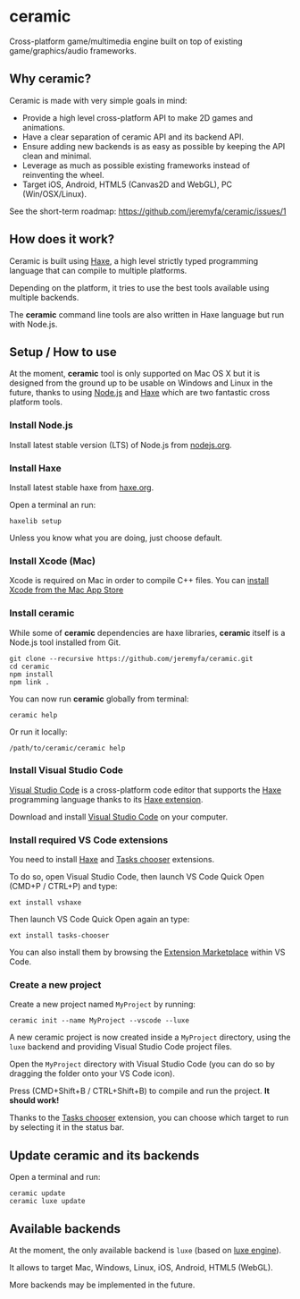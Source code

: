 # ceramic

Cross-platform game/multimedia engine built on top of existing game/graphics/audio frameworks.

## Why ceramic?

Ceramic is made with very simple goals in mind:

* Provide a high level cross-platform API to make 2D games and animations.
* Have a clear separation of ceramic API and its backend API.
* Ensure adding new backends is as easy as possible by keeping the API clean and minimal.
* Leverage as much as possible existing frameworks instead of reinventing the wheel.
* Target iOS, Android, HTML5 (Canvas2D and WebGL), PC (Win/OSX/Linux).

See the short-term roadmap: https://github.com/jeremyfa/ceramic/issues/1

## How does it work?

Ceramic is built using [Haxe](http://haxe.org), a high level strictly typed programming language that can compile to multiple platforms.

Depending on the platform, it tries to use the best tools available using multiple backends.

The **ceramic** command line tools are also written in Haxe language but run with Node.js.

## Setup / How to use

At the moment, **ceramic** tool is only supported on Mac OS X but it is designed from the ground up to be usable on Windows and Linux in the future, thanks to using [Node.js](https://nodejs.org) and [Haxe](http://haxe.org/) which are two fantastic cross platform tools.

### Install Node.js

Install latest stable version (LTS) of Node.js from [nodejs.org](https://nodejs.org).

### Install Haxe

Install latest stable haxe from [haxe.org](http://haxe.org/).

Open a terminal an run:

```
haxelib setup
```

Unless you know what you are doing, just choose default.

### Install Xcode (Mac)

Xcode is required on Mac in order to compile C++ files. You can [install Xcode from the Mac App Store](https://itunes.apple.com/fr/app/xcode/id497799835?mt=12)

### Install ceramic

While some of **ceramic** dependencies are haxe libraries, **ceramic** itself is a Node.js tool installed from Git.

```
git clone --recursive https://github.com/jeremyfa/ceramic.git
cd ceramic
npm install
npm link .
```

You can now run **ceramic** globally from terminal:

```
ceramic help
```

Or run it locally:

```
/path/to/ceramic/ceramic help
```

### Install Visual Studio Code

[Visual Studio Code](https://code.visualstudio.com/) is a cross-platform code editor that supports the [Haxe](http://haxe.org) programming language thanks to its [Haxe extension](https://marketplace.visualstudio.com/items?itemName=nadako.vshaxe).

Download and install [Visual Studio Code](https://code.visualstudio.com/) on your computer.

### Install required VS Code extensions

You need to install [Haxe](https://marketplace.visualstudio.com/items?itemName=nadako.vshaxe) and [Tasks chooser](https://marketplace.visualstudio.com/items?itemName=jeremyfa.tasks-chooser) extensions.

To do so, open Visual Studio Code, then launch VS Code Quick Open (CMD+P / CTRL+P) and type:

```
ext install vshaxe
```

Then launch VS Code Quick Open again an type:

```
ext install tasks-chooser
```

You can also install them by browsing the [Extension Marketplace](https://code.visualstudio.com/docs/editor/extension-gallery) within VS Code.

### Create a new project

Create a new project named `MyProject` by running:

```
ceramic init --name MyProject --vscode --luxe
```

A new ceramic project is now created inside a `MyProject` directory, using the `luxe` backend and providing Visual Studio Code project files.

Open the `MyProject` directory with Visual Studio Code (you can do so by dragging the folder onto your VS Code icon).

Press (CMD+Shift+B / CTRL+Shift+B) to compile and run the project. **It should work!**

Thanks to the [Tasks chooser](https://marketplace.visualstudio.com/items?itemName=jeremyfa.tasks-chooser) extension, you can choose which target to run by selecting it in the status bar.

## Update ceramic and its backends

Open a terminal and run:

```
ceramic update
ceramic luxe update
```

## Available backends

At the moment, the only available backend is `luxe` (based on [luxe engine](https://luxeengine.com/)).

It allows to target Mac, Windows, Linux, iOS, Android, HTML5 (WebGL).

More backends may be implemented in the future.
